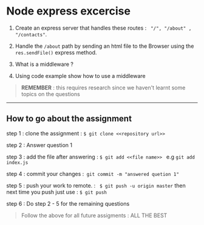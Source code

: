 # Node express excercise

1. Create an express server that handles these routes : `` "/", "/about" , "/contacts"``. 

2. Handle the ``/about`` path by sending an html file to the Browser using the ``res.sendFile()`` express method. 

3. What is a middleware ? 

4. Using code example show how to use a middleware


> **REMEMBER** : this requires research since we haven't learnt some topics on the questions

---

## How to go about the assignment 


step 1 : clone the assignment : ``$ git clone <<repository url>>``  

step 2 : Answer question 1 

step 3 : add the file after answering : ``$ git add <<file name>> `` e.g ``git add index.js`` 

step 4 : commit your changes :`` git commit -m "answered quetion 1"`` 

step 5 : push your work to remote. : `` $ git push -u origin master`` then next time you push just use : ``$ git push`` 

step 6 : Do step 2 - 5 for the remaining questions 


>Follow the above for all future assigments :  ALL THE BEST  









